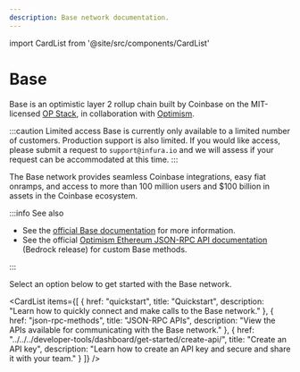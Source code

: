 ```yaml
---
description: Base network documentation.
---
```


import CardList from '@site/src/components/CardList'

# Base

Base is an optimistic layer 2 rollup chain built by Coinbase on the MIT-licensed
[OP Stack](https://docs.optimism.io/stack/getting-started#the-op-stack-today), in collaboration with
[Optimism](../optimism/index.md).

:::caution Limited access
Base is currently only available to a limited number of customers. Production
support is also limited. If you would like access, please submit a request to `support@infura.io` and
we will assess if your request can be accommodated at this time.
:::

The Base network provides seamless Coinbase integrations, easy fiat onramps, and access to more than 
100 million users and $100 billion in assets in the Coinbase ecosystem.

:::info See also

- See the [official Base documentation](https://docs.base.org/) for more information.
- See the official
  [Optimism Ethereum JSON-RPC API documentation](https://docs.optimism.io/builders/node-operators/json-rpc)
  (Bedrock release) for custom Base methods.

:::

Select an option below to get started with the Base network.

<CardList
  items={[
    {
      href: "quickstart",
      title: "Quickstart",
      description: "Learn how to quickly connect and make calls to the Base network."
    },
    {
      href: "json-rpc-methods",
      title: "JSON-RPC APIs",
      description: "View the APIs available for communicating with the Base network."
    },
    {
      href: "../../../developer-tools/dashboard/get-started/create-api/",
      title: "Create an API key",
      description: "Learn how to create an API key and secure and share it with your team."
    }
  ]}
/>
